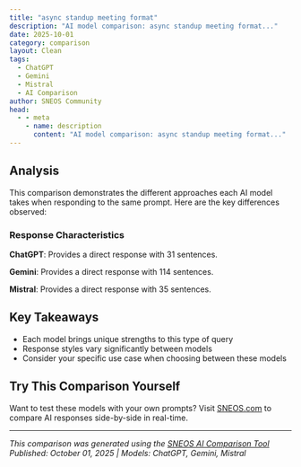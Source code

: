 ```yaml
---
title: "async standup meeting format"
description: "AI model comparison: async standup meeting format..."
date: 2025-10-01
category: comparison
layout: Clean
tags:
  - ChatGPT
  - Gemini
  - Mistral
  - AI Comparison
author: SNEOS Community
head:
  - - meta
    - name: description
      content: "AI model comparison: async standup meeting format..."
---
```


<ChatComparison
  title="async standup meeting format"
  prompt="async standup meeting format"
  :responses='{
    "ChatGPT": "Certainly! Here\u2019s a simple and effective format for an **async standup meeting** \u2014 a daily status update done asynchronously, often via chat or collaboration tools like Slack, Microsoft Teams, or project management software.\n\n---\n\n### Async Standup Meeting Format\n\n**Purpose:**  \nTo keep the team aligned on progress, blockers, and plans without needing to gather everyone at the same time.\n\n---\n\n#### Suggested Template (to be filled out by each team member)\n\n1. **What did I accomplish yesterday?**  \n   *(Brief summary of completed tasks or progress)*\n\n2. **What am I working on today?**  \n   *(Priorities or goals for the current day)*\n\n3. **Are there any blockers or issues?**  \n   *(Anything preventing progress or needing help)*\n\n4. *(Optional)* **Additional notes or announcements**  \n   *(Relevant info for the team, resources needed, etc.)*\n\n---\n\n### Example Message\n\n\u0060\u0060\u0060\n**Name:** Alice\n\n1. What did I accomplish yesterday?  \n- Completed the user authentication module.  \n- Reviewed PRs for the frontend team.\n\n2. What am I working on today?  \n- Start integrating the payment API.  \n- Write unit tests for the auth module.\n\n3. Are there any blockers or issues?  \n- Waiting for API credentials from the vendor.\n\n4. Additional notes:  \n- Reminder: sprint planning meeting tomorrow at 10 AM.\n\u0060\u0060\u0060\n\n---\n\n### Best Practices\n\n- **Set a deadline:** Ensure updates are posted by a certain time each day (e.g., before 10 AM).\n- **Use a dedicated channel or thread:** Keep all async standup updates organized.\n- **Prompt collaboration:** Team members can comment or follow up on blockers directly in the thread.\n- **Keep it concise:** Focus on key updates to respect everyone\u2019s time.\n\n---\n\nWould you like a sample template for a specific tool or platform?",
    "Gemini": "An async standup meeting format allows teams to stay updated and connected without the constraints of a real-time meeting. Here\u0027s a comprehensive format, incorporating best practices:\n\n**1. Platform Choice:**\n\n*   **Dedicated Standup Tool (Highly Recommended):** Tools like Geekbot, Standuply, Range, DailyBot, or JIRA Stand-up apps automate the process, offer reporting features, and integrate with other workflow tools (Slack, MS Teams, etc.).  These are designed specifically for asynchronous standups.\n*   **Project Management Software (e.g., Asana, Jira, Trello):**  Use comment sections, tasks with progress updates, or dedicated fields to share standup information.  Requires more manual effort.\n*   **Communication Platform (Slack, MS Teams, Email):** Less ideal, but can work if you create a consistent and organized channel/thread. Can become disorganized quickly.\n*   **Document/Spreadsheet:** Can work for very small teams, but difficult to scale and lacks automation.\n\n**2. Core Questions (The Standard):**\n\nThese are the three fundamental questions every team member should answer:\n\n*   **What did you work on yesterday (or since the last standup)?**  Focus on accomplishments, completed tasks, and progress made. Be specific!  \u0022Worked on the website\u0022 is vague.  \u0022Implemented the user authentication feature on the website\u0022 is much better.\n*   **What are you working on today (or until the next standup)?**  Plan for the day, outlining key tasks and priorities.  Provides visibility into the team\u0027s workload.\n*   **Are there any roadblocks or impediments preventing you from doing your work?** This is crucial for identifying and addressing potential issues early. Be specific about the problem and what support you might need.\n\n**3.  Enhanced Questions/Additions (Optional, Tailor to Your Team):**\n\nConsider adding these questions to provide more context or focus on specific areas:\n\n*   **What are your priorities today?** (If not covered in the \u0022working on today\u0022 question)\n*   **What are your goals for the week?** (Good for longer-term alignment)\n*   **What help do you need?**  (More direct than just listing roadblocks)\n*   **What did you learn yesterday?**  (Promotes continuous learning)\n*   **Whom did you collaborate with yesterday?** (Highlights team interaction)\n*   **What are you grateful for?** (For building a positive team culture \u2013 use sparingly!)\n*   **What are you excited about?** (Also for positive culture, can be related to work or not)\n*   **Anything blocking anyone else?** (Encourages team to help each other)\n*   **What\u0027s your mood like today?** (Allows for awareness of team well-being - optional and requires trust)\n\n**4.  Process \u0026 Cadence:**\n\n*   **Frequency:**  Typically daily, but can be adjusted based on team needs (e.g., every other day).  Consistency is key.\n*   **Timing/Deadline:** Set a clear deadline for submissions (e.g., 10:00 AM local time).  This ensures everyone reads the updates before starting their day.  Staggering deadlines based on time zones can be helpful for distributed teams.\n*   **Format Consistency:**  Ensure everyone uses the same format and answers all questions. This makes updates easier to read and compare.\n*   **Reading \u0026 Engagement:**  Emphasize the importance of *reading* everyone else\u0027s updates. Encourage brief acknowledgements (\u0022Thanks!\u0022, \u0022\u002B1 on that\u0022, \u0022Good luck!\u0022) to show you\u0027ve read the update and to foster a sense of connection. *Don\u0027t overdo it with unnecessary replies.*\n*   **Roadblock Resolution:**  Address roadblocks outside the standup thread.  Encourage team members to schedule separate calls or use direct messages to discuss solutions. The standup is for identifying problems, not solving them.\n*   **Regular Review:**  Periodically review the standup process with the team.  Are the questions still relevant?  Is the process efficient?  Make adjustments as needed.\n\n**5.  Example Using a Standup Tool (Geekbot/Standuply/Similar):**\n\n1.  **Tool Setup:** Configure the tool to ask the agreed-upon questions (e.g., the core three).\n2.  **Schedule:** Set the schedule for when the tool will send out the questions to each team member (considering their time zones).\n3.  **Team Members Respond:** Each team member receives the questions via Slack/MS Teams and submits their answers.\n4.  **Summary:** The tool compiles all the answers into a summary and posts it to a designated channel.\n5.  **Follow-up:** Team members read the summary and follow up on any roadblocks or issues offline.\n\n**6. Example using Slack/Teams:**\n\n1.  **Channel:** Create a dedicated channel called \u0060#standup\u0060 or similar.\n2.  **Bot (Optional but Recommended):**  Use a bot (if possible) to post the standup questions at a set time each day.  This helps maintain consistency.\n3.  **Template:** Provide a template for team members to copy and paste into the channel each day:\n\n    \u0060\u0060\u0060\n    **Name:** [Your Name]\n    **Yesterday:** [What you worked on]\n    **Today:** [What you\u0027re working on]\n    **Roadblocks:** [Any issues you\u0027re facing]\n    \u0060\u0060\u0060\n\n4.  **Replies:**  Encourage short, relevant replies to acknowledge updates or offer help (e.g., \u0022Great work!\u0022, \u0022I can help with that roadblock\u0022).\n5.  **Thread Discipline:** Ensure all standup responses are posted as *replies* to the initial bot message (or the first message of the day). This keeps the channel clean and organized.\n\n**7.  Best Practices \u0026 Tips:**\n\n*   **Be Concise:** Keep answers brief and to the point.  Standups are not for lengthy discussions. Aim for a few sentences per answer.\n*   **Be Specific:** Avoid vague statements. Provide concrete details about your progress and plans.\n*   **Be Honest:**  Be upfront about roadblocks and challenges. This allows the team to provide support and find solutions.\n*   **Focus on Progress:**  Highlight accomplishments and progress made, even if it\u0027s incremental.\n*   **Avoid Problem Solving in the Standup:**  Identify problems, but discuss solutions offline.\n*   **Encourage Team Engagement:**  Promote a culture of reading and acknowledging each other\u0027s updates.\n*   **Regularly Review and Adjust:**  Continuously evaluate the effectiveness of the standup process and make adjustments as needed.  Ask the team for feedback.\n*   **Lead by Example:**  Managers and team leads should actively participate in the standup and demonstrate the desired behavior.\n*   **Time Zone Considerations:**  For distributed teams, be mindful of time zones when setting deadlines and schedules. Consider using tools that adjust to each team member\u0027s local time.\n*   **Respect Time:**  Async standups are meant to save time. Avoid unnecessary chatter or lengthy responses.\n*   **Visuals:** Use screenshots, GIFs, or short videos (where appropriate) to illustrate your updates.\n\n**Why Async Standups Work:**\n\n*   **Flexibility:**  Team members can contribute updates at their convenience, fitting it into their workflow.\n*   **Improved Focus:**  No interruptions for a scheduled meeting.\n*   **Reduced Meeting Fatigue:**  Eliminates unnecessary meetings.\n*   **Better Documentation:**  Creates a written record of progress and roadblocks.\n*   **Inclusivity:**  Gives all team members an equal opportunity to contribute, regardless of their location or communication style.\n*   **Accommodates Different Work Styles:**  Introverts and those who prefer written communication may find it easier to participate in async standups.\n\nBy implementing these guidelines, you can create an effective and efficient asynchronous standup process that keeps your team informed, aligned, and productive. Remember to tailor the format to your team\u0027s specific needs and culture.\n",
    "Mistral": "An effective async (asynchronous) standup meeting format allows team members to share updates and collaborate without needing to be present at the same time. This is particularly useful for remote teams or teams spread across different time zones. Here\u0027s a structured format for an async standup meeting:\n\n### 1. **Introduction**\n   - **Purpose**: Clearly state the purpose of the standup meeting.\n   - **Guidelines**: Provide guidelines on how to participate, such as the format for updates and any deadlines.\n\n### 2. **Updates**\n   Each team member provides updates in a structured format. This can be done via a shared document, a project management tool, or a dedicated communication channel. The updates typically include:\n\n   - **What I did yesterday**: A brief summary of tasks completed the previous day.\n   - **What I plan to do today**: A list of tasks planned for the current day.\n   - **Blockers**: Any obstacles or issues that are preventing progress.\n\n### 3. **Discussion**\n   - **Comments and Questions**: Team members can comment on each other\u0027s updates, ask questions, or provide feedback.\n   - **Collaboration**: Encourage team members to collaborate on solving blockers or addressing issues.\n\n### 4. **Action Items**\n   - **Follow-ups**: Identify any follow-up actions or tasks that need to be addressed.\n   - **Assignments**: Assign responsibilities for follow-up actions.\n\n### 5. **Conclusion**\n   - **Summary**: Summarize the key points discussed and any action items.\n   - **Next Steps**: Outline the next steps and any upcoming deadlines.\n\n### Example Format in a Shared Document\n\n#### **Team Member: [Name]**\n\n**What I did yesterday:**\n- Completed the design for the new feature.\n- Reviewed the code for the login module.\n\n**What I plan to do today:**\n- Start implementing the new feature.\n- Attend the design review meeting.\n\n**Blockers:**\n- Need clarification on the API requirements for the new feature.\n\n#### **Team Member: [Name]**\n\n**What I did yesterday:**\n- Fixed bugs in the payment processing module.\n- Updated the documentation for the API.\n\n**What I plan to do today:**\n- Continue working on the payment processing module.\n- Participate in the code review session.\n\n**Blockers:**\n- None.\n\n### Tools for Async Standup Meetings\n\n- **Project Management Tools**: Jira, Trello, Asana\n- **Collaboration Tools**: Slack, Microsoft Teams, Google Workspace\n- **Shared Documents**: Google Docs, Microsoft OneNote\n\n### Tips for Success\n\n- **Consistency**: Ensure that updates are provided consistently, ideally at the same time each day.\n- **Clarity**: Be clear and concise in your updates.\n- **Engagement**: Encourage active participation and engagement from all team members.\n- **Follow-up**: Make sure to follow up on any blockers or issues raised during the standup.\n\nBy following this structured format, you can ensure that your async standup meetings are productive and effective, even when team members are working at different times."
  }'
  published-date="16:17"
/>

## Analysis

This comparison demonstrates the different approaches each AI model takes when responding to the same prompt. Here are the key differences observed:

### Response Characteristics

**ChatGPT**: Provides a direct response with 31 sentences. 

**Gemini**: Provides a direct response with 114 sentences. 

**Mistral**: Provides a direct response with 35 sentences. 

## Key Takeaways

- Each model brings unique strengths to this type of query
- Response styles vary significantly between models
- Consider your specific use case when choosing between these models

## Try This Comparison Yourself

Want to test these models with your own prompts? Visit [SNEOS.com](https://sneos.com) to compare AI responses side-by-side in real-time.

---

*This comparison was generated using the [SNEOS AI Comparison Tool](https://sneos.com)*
*Published: October 01, 2025 | Models: ChatGPT, Gemini, Mistral*
